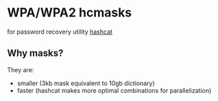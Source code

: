 # WPA/WPA2 hcmasks 
for password recovery utility [hashcat](https://github.com/hashcat/hashcat)

## Why masks?
They are:
* smaller (3kb mask equivalent to 10gb dictionary)
* faster (hashcat makes more optimal combinations for parallelization)